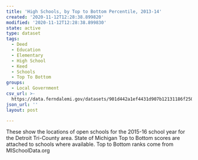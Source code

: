 ```yaml
---
title: 'High Schools, by Top to Bottom Percentile, 2013-14'
created: '2020-11-12T12:28:38.899820'
modified: '2020-11-12T12:28:38.899830'
state: active
type: dataset
tags:
  - Deed
  - Education
  - Elementary
  - High School
  - Keed
  - Schools
  - Top To Bottom
groups:
  - Local Government
csv_url: >-
  https://data.ferndalemi.gov/datasets/901d442a1ef4431d907b12131186f250_1.csv?outSR=%7B%22latestWkid%22%3A4326%2C%22wkid%22%3A4326%7D
json_url: ''
layout: post

---
```

These show the locations of open schools for the 2015-16 school year for the Detroit Tri-County area. State of Michigan Top to Bottom scores are attached to schools where available. Top to Bottom ranks come from MISchoolData.org
